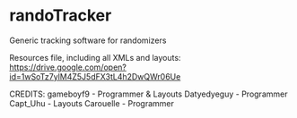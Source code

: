 # randoTracker
Generic tracking software for randomizers

Resources file, including all XMLs and layouts:  https://drive.google.com/open?id=1wSoTz7ylM4Z5J5dFX3tL4h2DwQWr06Ue

CREDITS:
gameboyf9 - Programmer & Layouts
Datyedyeguy - Programmer
Capt_Uhu - Layouts
Carouelle - Programmer
